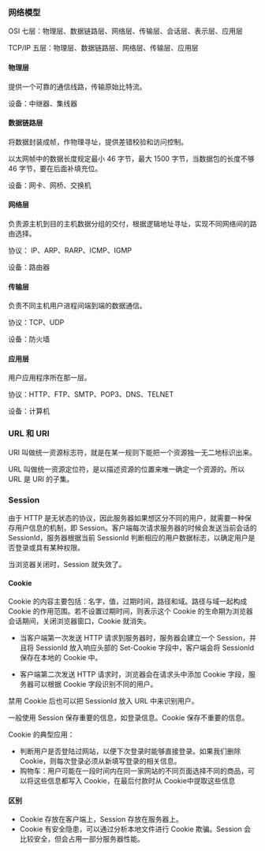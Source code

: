 ### 网络模型

OSI 七层：物理层、数据链路层、网络层、传输层、会话层、表示层、应用层

TCP/IP 五层：物理层、数据链路层、网络层、传输层、应用层

#### 物理层

提供一个可靠的通信线路，传输原始比特流。

设备：中继器、集线器

#### 数据链路层

将数据封装成帧，作物理寻址，提供差错校验和访问控制。

以太网帧中的数据长度规定最小 46 字节，最大 1500 字节，当数据包的长度不够 46 字节，要在后面补填充位。

设备：网卡、网桥、交换机

#### 网络层

负责源主机到目的主机数据分组的交付，根据逻辑地址寻址，实现不同网络间的路由选择。

协议：  IP、ARP、RARP、ICMP、IGMP

设备：路由器

#### 传输层

负责不同主机用户进程间端到端的数据通信。

协议：TCP、UDP

设备：防火墙

#### 应用层

用户应用程序所在那一层。

协议：HTTP、FTP、SMTP、POP3、DNS、TELNET

设备：计算机

### URL 和 URI

URI 叫做统一资源标志符，就是在某一规则下能把一个资源独一无二地标识出来。

URL 叫做统一资源定位符，是以描述资源的位置来唯一确定一个资源的。所以 URL 是 URI 的子集。

### Session

由于 HTTP 是无状态的协议，因此服务器如果想区分不同的用户，就需要一种保存用户信息的机制，即 Session。客户端每次请求服务器的时候会发送当前会话的 SessionId，服务器根据当前 SessionId 判断相应的用户数据标志，以确定用户是否登录或具有某种权限。

当浏览器关闭时，Session 就失效了。

#### Cookie

Cookie 的内容主要包括：名字，值，过期时间，路径和域。路径与域一起构成 Cookie 的作用范围。若不设置过期时间，则表示这个 Cookie 的生命期为浏览器会话期间，关闭浏览器窗口，Cookie 就消失。

* 当客户端第一次发送 HTTP 请求到服务器时，服务器会建立一个 Session，并且将 SessionId 放入响应头部的 Set-Cookie 字段中，客户端会将 SessionId 保存在本地的 Cookie 中。

* 客户端第二次发送 HTTP 请求时，浏览器会在请求头中添加 Cookie 字段，服务器可以根据 Cookie 字段识别不同的用户。

禁用 Cookie 后也可以把 SessionId 放入 URL 中来识别用户。

一般使用 Session 保存重要的信息，如登录信息。Cookie 保存不重要的信息。

Cookie 的典型应用：

* 判断用户是否登陆过网站，以便下次登录时能够直接登录。如果我们删除 Cookie，则每次登录必须从新填写登录的相关信息。
* 购物车：用户可能在一段时间内在同一家网站的不同页面选择不同的商品，可以将这些信息都写入 Cookie，在最后付款时从 Cookie中提取这些信息

#### 区别

* Cookie 存放在客户端上，Session 存放在服务器上。
* Cookie 有安全隐患，可以通过分析本地文件进行 Cookie 欺骗。Session 会比较安全，但会占用一部分服务器性能。








